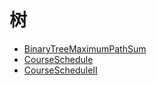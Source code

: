 # **树**

* [BinaryTreeMaximumPathSum](./BinaryTreeMaximumPathSum.md)
* [CourseSchedule](./CourseSchedule.md)
* [CourseScheduleII](CourseScheduleII.md)
